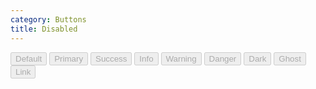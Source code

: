 ```yaml
---
category: Buttons
title: Disabled
---
```

<button type="button" disabled="disabled" class="btn btn-default">Default</button>
<button type="button" disabled="disabled" class="btn btn-primary">Primary</button>
<button type="button" disabled="disabled" class="btn btn-success">Success</button>
<button type="button" disabled="disabled" class="btn btn-info">Info</button>
<button type="button" disabled="disabled" class="btn btn-warning">Warning</button>
<button type="button" disabled="disabled" class="btn btn-danger">Danger</button>
<button type="button" disabled="disabled" class="btn btn-dark">Dark</button>
<button type="button" disabled="disabled" class="btn btn-ghost">Ghost</button>
<button type="button" disabled="disabled" class="btn btn-link">Link</button>
